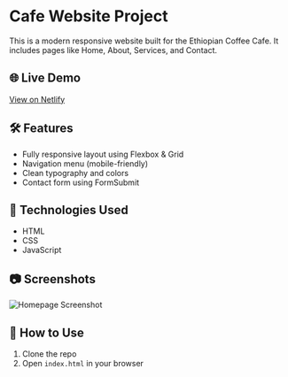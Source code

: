 # Cafe Website Project

This is a modern responsive website built for the Ethiopian Coffee Cafe. It includes pages like Home, About, Services, and Contact.

## 🌐 Live Demo

[View on Netlify](https://biratu-project2.netlify.app/)

## 🛠️ Features

- Fully responsive layout using Flexbox & Grid
- Navigation menu (mobile-friendly)
- Clean typography and colors
- Contact form using FormSubmit

## 📁 Technologies Used

- HTML
- CSS
- JavaScript

## 📷 Screenshots

![Homepage Screenshot]([https://raw.githubusercontent.com/Biratu35/portfolio-website/refs/heads/main/folder-name/Screenshot%202025-05-30%20100820.jpg](https://raw.githubusercontent.com/Biratu35/project2/refs/heads/main/ethio%20coffee.JPG))

## 📌 How to Use

1. Clone the repo
2. Open `index.html` in your browser

